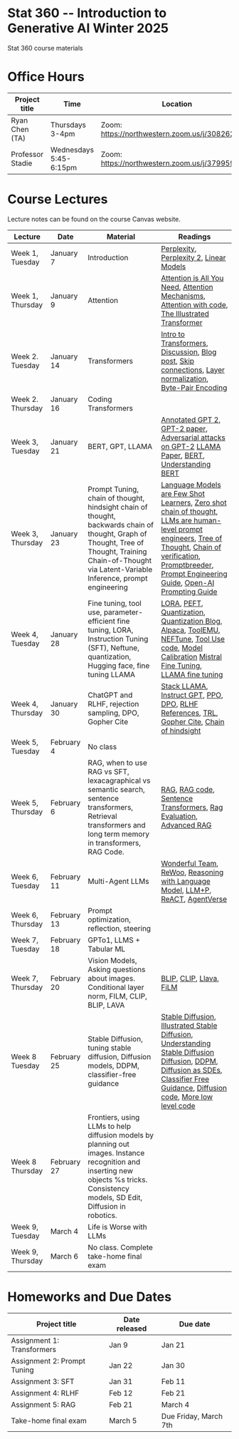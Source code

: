 # Stat 360 -- Introduction to Generative AI Winter 2025
Stat 360 course materials

# Office Hours

| Project title                  | Time | Location              
|--------------------------------|---------------|-------------------------|
| Ryan Chen (TA) | Thursdays 3-4pm    | Zoom: https://northwestern.zoom.us/j/3082623966  | 
|  Professor Stadie        |  Wednesdays 5:45-6:15pm   |  Zoom: https://northwestern.zoom.us/j/3799597115 |

# Course Lectures 

Lecture notes can be found on the course Canvas website. 


| Lecture                  |  Date | Material | Readings                
|--------------------------|-------|----------|----------------------------|
| Week 1, Tuesday        | January 7 |   Introduction  | [Perplexity](https://thegradient.pub/understanding-evaluation-metrics-for-language-models/), [Perplexity 2](https://web.stanford.edu/~jurafsky/slp3/3.pdf), [Linear Models](https://see.stanford.edu/materials/aimlcs229/cs229-notes1.pdf)  |
| Week 1, Thursday         | January 9  | Attention |  [Attention is All You Need](https://arxiv.org/pdf/1706.03762.pdf), [Attention Mechanisms](https://lilianweng.github.io/posts/2018-06-24-attention/), [Attention with code](https://sebastianraschka.com/blog/2023/self-attention-from-scratch.html), [The Illustrated Transformer](https://jalammar.github.io/illustrated-transformer/) |
| Week 2. Tuesday       | January 14 | Transformers |  [Intro to Transformers](https://arxiv.org/pdf/2304.10557.pdf), [Discussion](https://www.columbia.edu/~jsl2239/transformers.html), [Blog post](https://peterbloem.nl/blog/transformers), [Skip connections](https://theaisummer.com/skip-connections/), [Layer normalization](https://www.kaggle.com/code/halflingwizard/how-does-layer-normalization-work), [Byte-Pair Encoding](https://huggingface.co/learn/nlp-course/chapter6/5?fw=pt) |
| Week 2. Thursday       | January 16 | Coding Transformers |   |
| Week 3, Tuesday       | January 21| BERT, GPT, LLAMA | [Annotated GPT 2](https://jalammar.github.io/illustrated-gpt2/),  [GPT-2 paper](https://d4mucfpksywv.cloudfront.net/better-language-models/language_models_are_unsupervised_multitask_learners.pdf), [Adversarial attacks on GPT-2](https://arxiv.org/abs/2012.07805) [LLAMA Paper](https://scontent-ord5-1.xx.fbcdn.net/v/t39.8562-6/333078981_693988129081760_4712707815225756708_n.pdf?_nc_cat=108&ccb=1-7&_nc_sid=e280be&_nc_ohc=it_GnOgZ1hMAX_qDhzS&_nc_ht=scontent-ord5-1.xx&oh=00_AfCZyg0NnnD2SfBipL7DBQ467rntvBHugEZo7maieJZNTQ&oe=65ACEFE2), [BERT](https://arxiv.org/pdf/1810.04805.pdf), [Understanding BERT](https://jalammar.github.io/illustrated-bert/)|
| Week 3, Thursday         | January 23| Prompt Tuning, chain of thought, hindsight chain of thought, backwards chain of thought, Graph of Thought, Tree of Thought, Training Chain-of-Thought via Latent-Variable Inference, prompt engineering | [Language Models are Few Shot Learners](https://arxiv.org/abs/2005.14165), [Zero shot chain of thought](https://arxiv.org/abs/2205.11916), [LLMs are human-level prompt engineers](https://arxiv.org/abs/2211.01910), [Tree of Thought](https://arxiv.org/abs/2305.10601), [Chain of verification](https://arxiv.org/abs/2309.11495), [Promptbreeder](https://arxiv.org/abs/2309.16797), [Prompt Engineering Guide](https://github.com/dair-ai/Prompt-Engineering-Guide?tab=readme-ov-file), [Open-AI Prompting Guide](https://platform.openai.com/docs/guides/prompt-engineering/six-strategies-for-getting-better-results)  |
| Week 4, Tuesday       | January 28| Fine tuning, tool use, parameter-efficient fine tuning, LORA, Instruction Tuning (SFT), Neftune, quantization, Hugging face, fine tuning LLAMA  | [LORA](https://arxiv.org/abs/2106.09685), [PEFT](https://huggingface.co/blog/peft), [Quantization](https://arxiv.org/abs/2305.14314), [Quantization Blog](https://lilianweng.github.io/posts/2023-01-10-inference-optimization/),  [Alpaca](https://crfm.stanford.edu/2023/03/13/alpaca.html), [ToolEMU](https://toolemu.com/), [NEFTune](https://arxiv.org/abs/2310.05914), [Tool Use code](https://python.langchain.com/docs/modules/agents/how_to/intermediate_steps), [Model Calibration](https://arxiv.org/abs/2012.15723) [Mistral Fine Tuning](https://github.com/brevdev/notebooks/blob/main/mistral-finetune-own-data.ipynb), [LLAMA fine tuning](https://github.com/facebookresearch/llama-recipes/blob/main/examples/quickstart.ipynb)|
| Week 4, Thursday    | January 30| ChatGPT and RLHF, rejection sampling, DPO, Gopher Cite   |[Stack LLAMA](https://huggingface.co/blog/stackllama), [Instruct GPT](https://arxiv.org/pdf/2203.02155.pdf), [PPO](https://arxiv.org/abs/1707.06347), [DPO](https://arxiv.org/abs/2305.18290), [RLHF References](https://github.com/opendilab/awesome-RLHF), [TRL](https://github.com/huggingface/trl), [Gopher Cite](https://arxiv.org/abs/2203.11147), [Chain of hindsight](https://arxiv.org/abs/2302.02676) |
| Week 5, Tuesday         | February 4| No class | |
| Week 5, Thursday     | February 6|  RAG, when to use RAG vs SFT, lexacagraphical vs semantic search, sentence transformers, Retrieval transformers and long term memory in transformers, RAG Code. | [RAG](https://arxiv.org/pdf/2312.10997.pdf), [RAG code](https://python.langchain.com/docs/use_cases/question_answering/#quickstart), [Sentence Transformers](https://arxiv.org/abs/1908.10084), [Rag Evaluation](https://github.com/stanford-futuredata/ARES), [Advanced RAG](https://github.com/NisaarAgharia/Advanced_RAG) |
| Week 6, Tuesday         | February 11|  Multi-Agent LLMs  | [Wonderful Team](https://wonderful-team-robotics.github.io/), [ReWoo](https://arxiv.org/abs/2305.18323), [Reasoning with Language Model](https://arxiv.org/abs/2305.14992), [LLM+P](https://arxiv.org/abs/2304.11477), [ReACT](https://arxiv.org/abs/2210.03629), [AgentVerse](https://arxiv.org/abs/2308.10848)  |
| Week 6, Thursday    | February 13| Prompt optimization, reflection, steering   | |
| Week 7, Tuesday   | February 18| GPTo1, LLMS + Tabular ML | |
| Week 7, Thursday  | February 20 | Vision Models, Asking questions about images. Conditional layer norm, FILM, CLIP, BLIP, LAVA | [BLIP](https://arxiv.org/abs/2301.12597), [CLIP](https://openai.com/research/clip), [Llava](https://llava-vl.github.io/), [FiLM](https://arxiv.org/pdf/1709.07871.pdf) |
| Week 8 Tuesday|  February 25| Stable Diffusion, tuning stable diffusion, Diffusion models, DDPM, classifier-free guidance  | [Stable Diffusion](https://en.wikipedia.org/wiki/Stable_Diffusion), [Illustrated Stable Diffusion](https://jalammar.github.io/illustrated-stable-diffusion/), [Understanding Stable Diffusion](https://scholar.harvard.edu/binxuw/classes/machine-learning-scratch/materials/stable-diffusion-scratch) [Diffusion](https://lilianweng.github.io/posts/2021-07-11-diffusion-models/), [DDPM](https://arxiv.org/abs/2006.11239), [Diffusion as SDEs](https://arxiv.org/abs/2011.13456), [Classifier Free Guidance](https://sander.ai/2022/05/26/guidance.html), [Diffusion code](https://github.com/huggingface/diffusion-models-class/blob/main/unit1/01_introduction_to_diffusers.ipynb), [More low level code](https://github.com/acids-ircam/diffusion_models/blob/main/diffusion_03_waveform.ipynb) |
| Week 8 Thursday|  February 27| Frontiers, using LLMs to help diffusion models by planning out images. Instance recognition and inserting new objects %s tricks. Consistency models, SD Edit,  Diffusion in robotics.           | | 
| Week 9, Tuesday  |  March 4| Life is Worse with LLMs |  |
| Week 9, Thursday   |  March 6| No class. Complete take-home final exam   |  |


# Homeworks and Due Dates


| Project title                  | Date released | Due date                
|--------------------------------|---------------|-------------------------|
|   Assignment 1: Transformers      | Jan 9   | Jan 21  |
|     Assignment 2: Prompt Tuning      |  Jan 22   |Jan 30  |
|     Assignment 3: SFT      |  Jan 31   |Feb 11  |
|     Assignment 4: RLHF      |  Feb 12   |Feb 21  |
|     Assignment 5: RAG      |  Feb 21   |March 4  |
|  Take-home final exam      |    March 5   | Due Friday, March 7th  |
